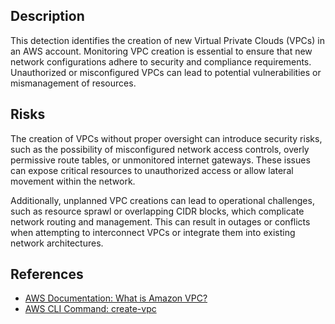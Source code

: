 ## Description

This detection identifies the creation of new Virtual Private Clouds (VPCs) in an AWS account. Monitoring VPC creation is essential to ensure that new network configurations adhere to security and compliance requirements. Unauthorized or misconfigured VPCs can lead to potential vulnerabilities or mismanagement of resources.

## Risks

The creation of VPCs without proper oversight can introduce security risks, such as the possibility of misconfigured network access controls, overly permissive route tables, or unmonitored internet gateways. These issues can expose critical resources to unauthorized access or allow lateral movement within the network.

Additionally, unplanned VPC creations can lead to operational challenges, such as resource sprawl or overlapping CIDR blocks, which complicate network routing and management. This can result in outages or conflicts when attempting to interconnect VPCs or integrate them into existing network architectures.

## References

- [AWS Documentation: What is Amazon VPC?](https://docs.aws.amazon.com/vpc/latest/userguide/what-is-amazon-vpc.html)
- [AWS CLI Command: create-vpc](https://docs.aws.amazon.com/cli/latest/reference/ec2/create-vpc.html)